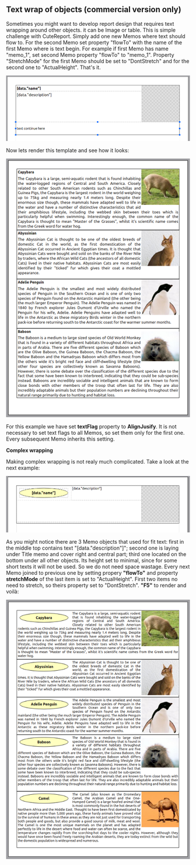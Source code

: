 Text wrap of objects (commercial version only)
-----------
Sometimes you might want to develop report design that requires text wrapping around other objects. it can be Image or table. This is simple challenge with CuteReport. Simply add one new Memos where text should flow to. For the second Memo set property "flowTo" with the name of the first Memo where is text begin. For example if first Memo has name "memo_1", set second Memo property "flowTo" to "memo_1". Property "StretchMode" for the first Memo should be set to "DontStretch" and for the second one to "ActualHeight". That's it.

![Memo1]

Now lets render this template and see how it looks:

![Memo2]

For this example we have set **textFlag** property to **AlignJusify**. It is not necessary to set text flags to all Memos, so set them only for the first one. Every subsequent Memo inherits this setting.

**Complex wrapping**

Making complex wrapping is not realy much complicated. Take a look at the next example:

![Memo3]

As you might notice there are 3 Memo objects that used for fit text: first in the middle top contains text "[data."description"]"; second one is laying under Title memo and cover right and central part; third one located on the bottom under all other objects. Its height set to minimal, since for some short texts it will not be used. So we do not need space wastage. Every next Memo joined to previous one by setting propery **"flowTo"** and property **stretchMode** of the last item is set to "ActualHeight". First two items no need to stretch, so theirs property set to "DontStretch". **"F5"** to render and voilà:

![Memo4]

[Memo1]:../images/memo_flow_1.png
[Memo2]:../images/memo_flow_2.png
[Memo3]:../images/memo_flow_3.png
[Memo4]:../images/memo_flow_4.png
